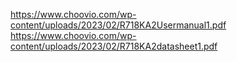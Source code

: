 https://www.choovio.com/wp-content/uploads/2023/02/R718KA2Usermanual1.pdf
https://www.choovio.com/wp-content/uploads/2023/02/R718KA2datasheet1.pdf
